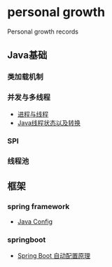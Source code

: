 # personal growth
Personal growth records

## Java基础
### 类加载机制
### 并发与多线程
- [进程与线程](docs/basic/multi-thread/进程与线程.md)
- [Java线程状态以及转换](docs/basic/multi-thread/Java线程的状态以及转化.md)
### SPI
### 线程池

## 框架
### spring framework
- [Java Config](docs/framework/spring-framework/Java%20Config.md)
### springboot
- [Spring Boot 自动配置原理](http://www.iocoder.cn/Spring-Boot/autoconfigure)

